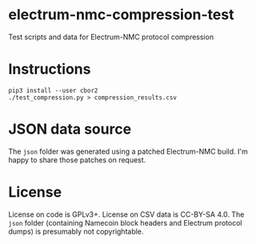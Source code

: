 # electrum-nmc-compression-test
Test scripts and data for Electrum-NMC protocol compression

# Instructions

~~~
pip3 install --user cbor2
./test_compression.py > compression_results.csv
~~~

# JSON data source

The `json` folder was generated using a patched Electrum-NMC build.  I'm happy to share those patches on request.

# License

License on code is GPLv3+.  License on CSV data is CC-BY-SA 4.0.  The `json` folder (containing Namecoin block headers and Electrum protocol dumps) is presumably not copyrightable.
